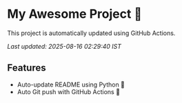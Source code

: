 # My Awesome Project 🚀

This project is automatically updated using GitHub Actions.

_Last updated: 2025-08-16 02:29:40 IST_

## Features
- Auto-update README using Python 🐍
- Auto Git push with GitHub Actions 🤖

